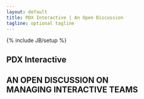 ```yaml
---
layout: default
title: PDX Interactive | An Open Discussion
tagline: optional tagline
---
```

{% include JB/setup %}

<section id="main">
  <div class="content">
    <h1>PDX Interactive</h1>
    <h2>AN OPEN DISCUSSION ON<br />
      MANAGING INTERACTIVE TEAMS</h2>
    <!--section class="rsvp-form">
      <div class="social">
        <a href="#facebook"><img border="0" src="{{ ASSET_PATH }}dev/images/facebook.png" height="32" width="32" alt="Find us on Facebook" /></a>
        <a href="Twitter"><img border="0" src="{{ ASSET_PATH }}dev/images/twitter.png" height="32" width="32" alt="Follow us on Twitter" /></a>
      </div>

      <form method="POST" action="/">
        <input type="text" name="email" id="email" placeholder="RSVP" />
        <input type="submit" name="submit" id="submit" />
      </form>

      <div class="tip">Enter your email to join the conversation</div>
    </section-->
    <section id="www">
      <div class="outside">
        <h3 id="who">WHAT</h3>
        <article>A discussion with industry professionals from a variety of backgrounds</article>
      </div>
      <div id="middle">
        <h3 id="when">WHEN</h3>
        <article>November 15th<br/>Time: 7pm - 9pm</article>
      </div>
      <div class="outside">
        <h3 id="where">WHERE</h3>
        <article>Art Institute of Portland<br />
          1122 NW Davis Street<br/>
          Second Floor, Open Space</article>
      </div>
      <div class="clear"></div>
    </section>
      <div id="socialButtons">
        <div class="fb-like" data-href="http://www.pdxinteractive.com" data-send="false" data-width="100" data-show-faces="false" data-font="arial">&nbsp;</div>
      <a href="https://pdxinteractive.com" class="twitter-share-button" data-lang="en">&nbsp;</a>
      </div>
      <div class="clear"></div>
    <section id="about">
      <a href="http://goo.gl/maps/fYLNA" target="_blank"><img border="0" src="{{ ASSET_PATH }}dev/images/map_test.png" height="311" width="311" id="map" alt="" /></a>
      <h4>About</h4>
      <p>The Art Institute of Portland is hosting a panel discussion about best practices in interactive team management. Industry professionals from a variety of backgrounds will speak on topics including intra-team communications, project workflow strategies, managing client relationships, how to assemble and retain the ideal interactive team, and balancing budget vs. quality. Admission is free, attendance is priceless.</p>
          <br class="clear"/>
    </section>

  </div>
</section>

<!--
<section id="panelists">
  <div class="shadow">&nbsp;</div>
  <div class="content">
    <img src="{{ ASSET_PATH }}dev/images/shadow.png" height="21" width="1020" alt="" />
    <h4>PANELISTS</h4>
    {% for post in site.categories.profile %}
      {{ post.content }}
    {% endfor %}
    <br class="clear">
  </div>
</section>
-->
